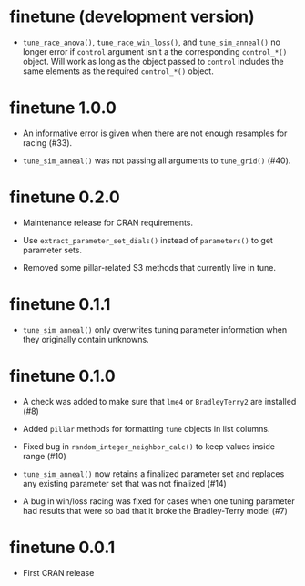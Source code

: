 # finetune (development version)

* `tune_race_anova()`, `tune_race_win_loss()`, and `tune_sim_anneal()` no longer error if `control` argument isn't a the corresponding `control_*()` object. Will work as long as the object passed to `control` includes the same elements as the required `control_*()` object.

# finetune 1.0.0

* An informative error is given when there are not enough resamples for racing (#33).

* `tune_sim_anneal()` was not passing all arguments to `tune_grid()` (#40). 

# finetune 0.2.0

* Maintenance release for CRAN requirements. 

* Use `extract_parameter_set_dials()` instead of `parameters()` to get parameter sets. 

* Removed some pillar-related S3 methods that currently live in tune. 

# finetune 0.1.1

* `tune_sim_anneal()` only overwrites tuning parameter information when they originally contain unknowns.

# finetune 0.1.0

* A check was added to make sure that `lme4` or `BradleyTerry2` are installed (#8)

* Added `pillar` methods for formatting `tune` objects in list columns. 

* Fixed bug in `random_integer_neighbor_calc()` to keep values inside range (#10)

* `tune_sim_anneal()` now retains a finalized parameter set and replaces any existing parameter set that was not finalized (#14)

* A bug in win/loss racing was fixed for cases when one tuning parameter had results that were so bad that it broke the Bradley-Terry model (#7)

# finetune 0.0.1

* First CRAN release

